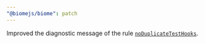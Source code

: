 ```yaml
---
"@biomejs/biome": patch
---
```


Improved the diagnostic message of the rule [`noDuplicateTestHooks`](https://biomejs.dev/linter/rules/no-duplicate-test-hooks/).

